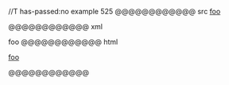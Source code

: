 //T has-passed:no
example 525
@@@@@@@@@@@@ src
[foo]

[foo]: /url "title"
@@@@@@@@@@@@ xml
<?xml version="1.0" encoding="UTF-8"?>
<!DOCTYPE document SYSTEM "CommonMark.dtd">
<document xmlns="http://commonmark.org/xml/1.0">
  <paragraph>
    <link destination="/url" title="title">
      <text>foo</text>
    </link>
  </paragraph>
</document>
@@@@@@@@@@@@ html
<p><a href="/url" title="title">foo</a></p>
@@@@@@@@@@@@
